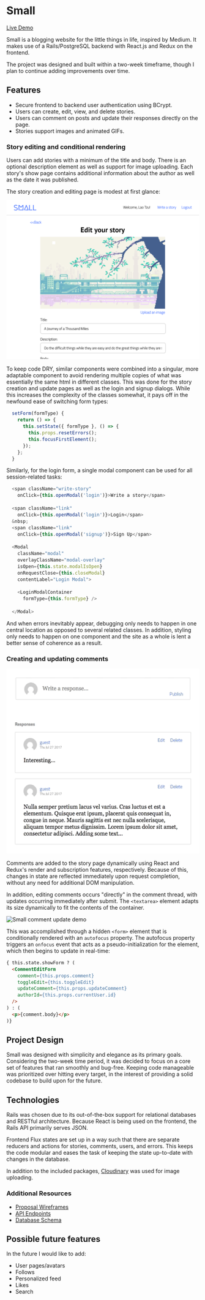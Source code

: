# Small

[Live Demo][heroku]

[heroku]: https://small-project.herokuapp.com/

Small is a blogging website for the little things in life, inspired by Medium. It makes use of a Rails/PostgreSQL backend with React.js and Redux on the frontend.

The project was designed and built within a two-week timeframe, though I plan to continue adding improvements over time.

## Features
  * Secure frontend to backend user authentication using BCrypt.
  * Users can create, edit, view, and delete stories.
  * Users can comment on posts and update their responses directly on the page.
  * Stories support images and animated GIFs.

### Story editing and conditional rendering

Users can add stories with a minimum of the title and body. There is an optional description element as well as support for image uploading. Each story's show page contains additional information about the author as well as the date it was published.

The story creation and editing page is modest at first glance:

![Small story editing page](docs/images/edit_story.png)

To keep code DRY, similar components were combined into a singular, more adaptable component to avoid rendering multiple copies of what was essentially the same html in different classes. This was done for the story creation and update pages as well as the login and signup dialogs. While this increases the complexity of the classes somewhat, it pays off in the newfound ease of switching form types:

```js
  setForm(formType) {
    return () => {
      this.setState({ formType }, () => {
        this.props.resetErrors();
        this.focusFirstElement();
      });
    };
  }
```

Similarly, for the login form, a single modal component can be used for all session-related tasks:

```js
  <span className="write-story"
    onClick={this.openModal('login')}>Write a story</span>

  <span className="link"
    onClick={this.openModal('login')}>Login</span>
  &nbsp;
  <span className="link"
    onClick={this.openModal('signup')}>Sign Up</span>

  <Modal
    className="modal"
    overlayClassName="modal-overlay"
    isOpen={this.state.modalIsOpen}
    onRequestClose={this.closeModal}
    contentLabel="Login Modal">

    <LoginModalContainer
      formType={this.formType} />

  </Modal>
```

And when errors inevitably appear, debugging only needs to happen in one central location as opposed to several related classes. In addition, styling only needs to happen on one component and the site as a whole is lent a better sense of coherence as a result.

### Creating and updating comments

![Small comment creation demo](docs/images/adding_comment.gif)

Comments are added to the story page dynamically using React and Redux's render and subscription features, respectively. Because of this, changes in state are reflected immediately upon request completion, without any need for additional DOM manipulation.

In addition, editing comments occurs "directly" in the comment thread, with updates occurring immediately after submit. The `<textarea>` element adapts its size dynamically to fit the contents of the container.

![Small comment update demo](docs/images/editing_comment.gif)

This was accomplished through a hidden `<form>` element that is conditionally rendered with an `autofocus` property. The autofocus property triggers an `onfocus` event that acts as a pseudo-initialization for the element, which then begins to update in real-time:

```html
{ this.state.showForm ? (
  <CommentEditForm
    comment={this.props.comment}
    toggleEdit={this.toggleEdit}
    updateComment={this.props.updateComment}
    authorId={this.props.currentUser.id}
  />
) : (
  <p>{comment.body}</p>
)}
```

## Project Design

Small was designed with simplicity and elegance as its primary goals. Considering the two-week time period, it was decided to focus on a core set of features that ran smoothly and bug-free. Keeping code manageable was prioritized over hitting every target, in the interest of providing a solid codebase to build upon for the future.

## Technologies

Rails was chosen due to its out-of-the-box support for relational databases and RESTful architecture. Because React is being used on the frontend, the Rails API primarily serves JSON.

Frontend Flux states are set up in a way such that there are separate reducers and actions for stories, comments, users, and errors. This keeps the code modular and eases the task of keeping the state up-to-date with changes in the database.

In addition to the included packages, [Cloudinary][cloudinary] was used for image uploading.

[cloudinary]: http://cloudinary.com/

### Additional Resources
  * [Proposal Wireframes][wireframes]
  * [API Endpoints][apiEndPoints]
  * [Database Schema][dbSchema]

[wireframes]: https://github.com/s-pangburn/small/wiki/Wireframes
[apiEndPoints]: https://github.com/s-pangburn/small/wiki/Routes
[dbSchema]: https://github.com/s-pangburn/small/wiki/Schema

## Possible future features

In the future I would like to add:
  * User pages/avatars
  * Follows
  * Personalized feed
  * Likes
  * Search

